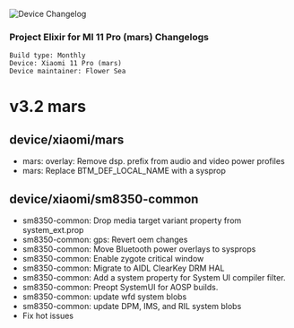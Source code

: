 ![Device Changelog](https://i.imgur.com/C0Wcdr5.png)

### Project Elixir for MI 11 Pro (mars) Changelogs

```
Build type: Monthly
Device: Xiaomi 11 Pro (mars)
Device maintainer: Flower Sea
```


# v3.2 mars

## device/xiaomi/mars
* mars: overlay: Remove dsp. prefix from audio and video power profiles
* mars: Replace BTM_DEF_LOCAL_NAME with a sysprop

## device/xiaomi/sm8350-common
* sm8350-common: Drop media target variant property from system_ext.prop
* sm8350-common: gps: Revert oem changes 
* sm8350-common: Move Bluetooth power overlays to sysprops 
* sm8350-common: Enable zygote critical window 
* sm8350-common: Migrate to AIDL ClearKey DRM HAL 
* sm8350-common: Add a system property for System UI compiler filter. 
* sm8350-common: Preopt SystemUI for AOSP builds.
* sm8350-common: update wfd system blobs 
* sm8350-common: update DPM, IMS, and RIL system blobs
* Fix hot issues